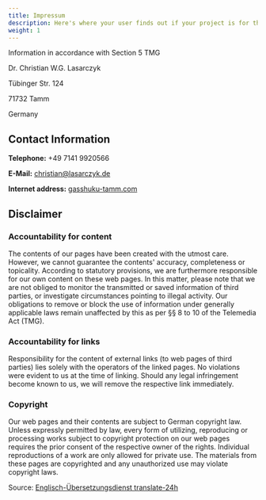 ```yaml
---
title: Impressum
description: Here's where your user finds out if your project is for them.
weight: 1
---
```



Information in accordance with Section 5 TMG 

Dr. Christian W.G. Lasarczyk

Tübinger Str. 124

71732 Tamm

Germany

## Contact Information

**Telephone:** +49 7141 9920566

**E-Mail:** christian@lasarczyk.de

**Internet address:** [gasshuku-tamm.com](https://gasshuku-tamm.com)

## Disclaimer

### Accountability for content

The contents of our pages have been created with the utmost care. However, we cannot guarantee the contents' accuracy, completeness or topicality. According to statutory provisions, we are furthermore responsible for our own content on these web pages. In this matter, please note that we are not obliged to monitor the transmitted or saved information of third parties, or investigate circumstances pointing to illegal activity. Our obligations to remove or block the use of information under generally applicable laws remain unaffected by this as per §§ 8 to 10 of the Telemedia Act (TMG). 

### Accountability for links

Responsibility for the content of external links (to web pages of third parties) lies solely with the operators of the linked pages. No violations were evident to us at the time of linking. Should any legal infringement become known to us, we will remove the respective link immediately.

### Copyright

Our web pages and their contents are subject to German copyright law. Unless expressly permitted by law, every form of utilizing, reproducing or processing works subject to copyright protection on our web pages requires the prior consent of the respective owner of the rights. Individual reproductions of a work are only allowed for private use. The materials from these pages are copyrighted and any unauthorized use may violate copyright laws. 

Source: [Englisch-Übersetzungsdienst translate-24h](http://www.translate-24h.de)